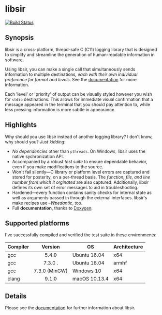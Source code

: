 # libsir

[![Build Status](https://travis-ci.org/ryanlederman/libsir.svg?branch=master)](https://travis-ci.org/ryanlederman/libsir)

## Synopsis

libsir is a cross-platform, thread-safe C (C11) logging library that is designed to simplify and streamline the generation of human-readable information in software.

Using libsir, you can make a single call that simultaneously sends information to multiple destinations, _each with their own individual preference for format and levels_. See the [documentation](https://ryanlederman.github.io/sir) for more information.

Each 'level' or 'priority' of output can be visually styled however you wish for `stdio` destinations. This allows for immediate visual confirmation that a message appeared in the terminal that you should pay attention to, while less pressing information is more subtle in appearance.

## Highlights

Why should you use libsir instead of another logging library? I don't know, why should you? _Just kidding_:

- _No dependencies_ other than `pthreads`. On Windows, libsir uses the native sychronization API.
- Accompanied by a robust _test suite_ to ensure dependable behavior, even if you make modifications to the source.
- Won't fail silently&mdash;C library or platform level errors are captured and stored for posterity, on a per-thread basis. The _function, file, and line number from which it orginated_ are also captured. Additionally, libsir defines its own set of error messages to aid in troubleshooting.
- Hardened&mdash;every function contains sanity checks for internal state as well as arguments passed in through the external interfaces. libsir's make recipes use &ndash;_Wpedantic_, too.
- Full **documentation**, thanks to [Doxygen](http://www.stack.nl/~dimitri/doxygen/manual/index.html).

## Supported platforms

I've successfully compiled and verified the test suite in these environments:

| Compiler | Version       | OS               | Architecture
| -------- | :-----------: | ---------------- | :------------
| gcc      | 5.4.0         | Ubuntu 16.04     | x64
| gcc      | 7.3.0 .       | Ubuntu 18.04     | armhf
| gcc      | 7.3.0 (MinGW) | Windows 10       | x64
| clang    | 9.1.0         | macOS 10.13.4    | x64

## Details

Please see the [documentation](https://ryanlederman.github.io/sir) for further information about libsir.
